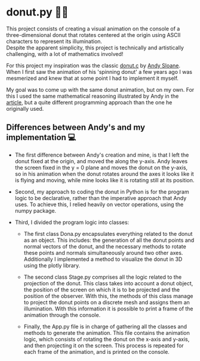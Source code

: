 # donut.py 🍩🥯
This project consists of creating a visual animation on the console of a three-dimensional donut that rotates centered at the origin using ASCII characters to represent its illumination.  
Despite the apparent simplicity, this project is technically and artistically challenging, with a lot of mathematics involved!

For this project my inspiration was the classic [donut.c](https://www.a1k0n.net/2011/07/20/donut-math.html) by [Andy Sloane](https://www.a1k0n.net/about.html). When I first saw the animation of his 'spinning donut' a few years ago I was mesmerized and knew that at some point I had to implement it myself.

My goal was to come up with the same donut animation, but on my own. For this I used the same mathematical reasoning illustrated by Andy in the [article](https://www.a1k0n.net/2011/07/20/donut-math.html), but a quite different programming approach than the one he originally used.

## Differences between Andy's and my implementation 💻

* The first difference between Andy's creation and mine, is that I left the donut fixed at the origin, and moved the along the y-axis. Andy leaves the screen fixed in the y = 0 plane and moves the donut on the y-axis, so in his animation when the donut rotates around the axes it looks like it is flying and moving, while mine looks like it is rotating still at its position.

* Second, my approach to coding the donut in Python is for the program logic to be declarative, rather than the imperative approach that Andy uses. To achieve this, I relied heavily on vector operations, using the numpy package. 

* Third, I divided the program logic into classes:
   - The first class Dona.py encapsulates everything related to the donut as an object. This includes: the generation of all the donut points and normal vectors of the donut, and the necessary methods to rotate these points and normals simultaneously around two other axes. Additionally I implemented a method to visualize the donut in 3D using the plotly library.

   - The second class Stage.py comprises all the logic related to the projection of the donut. This class takes into account a donut object, the position of the screen on which it is to be projected and the position of the observer. With this, the methods of this class manage to project the donut points on a discrete mesh and assigns them an illumination. With this information it is possible to print a frame of the animation through the console.

   - Finally, the App.py file is in charge of gathering all the classes and methods to generate the animation. This file contains the animation logic, which consists of rotating the donut on the x-axis and y-axis, and then projecting it on the screen. This process is repeated for each frame of the animation, and is printed on the console.